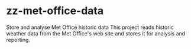 # zz-met-office-data
Store and analyse Met Office historic data
This project reads historic weather data from the Met Office's web site and stores it for analysis and reporting.
